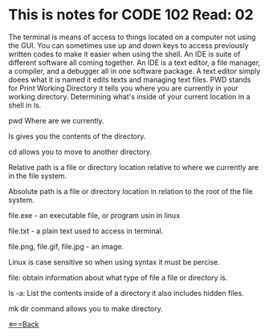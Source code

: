 # This is notes for CODE 102 Read: 02
The terminal is means of access to things located on a computer not using the GUI.
You can sometimes use up and down keys to access previously written codes to make it easier when using the shell.
An IDE is suite of different software all coming together. An IDE is a text editor, a file manager, a compiler, and a debugger all in one software package.
A text editor simply doees what it is named it edits texts and managing text files.
PWD stands for Print Working Directory it tells you where you are currently in your working directory.
Determining what's inside of your current location in a shell in ls.

pwd  Where are we currently.

ls gives you the contents of the directory.

cd allows you to move to another directory.

Relative path is a file or directory location relative to where we currently are in the file system.

Absolute path is a file or directory location in relation to the root of the file system.

file.exe - an executable file, or program usin in linux

file.txt - a plain text used to access in terminal.

file.png, file.gif, file.jpg - an image.

Linux is case sensitive so when using syntax it must be percise.

file: obtain information about what type of file a file or directory is.

ls -a: List the contents inside of a directory it also includes hidden files.

mk dir command allows you to make directory.

[<===Back](README.md)
